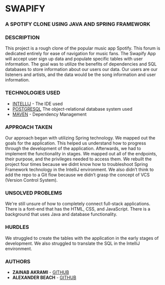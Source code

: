 
# SWAPIFY

### A SPOTIFY CLONE USING JAVA AND SPRING FRAMEWORK

### DESCRIPTION
This project is a rough clone of the popular music app Spotify. This forum is dedicated entirely for ease of navigation for music fans. The Swapify App will accept user sign up data and populate specific tables with user information. The goal was to utilize the benefits of dependencies and SQL databases to store information about our users our data. Our users are our listeners and artists, and the data would be the song information and user information.

### TECHNOLOGIES USED
* [INTELLIJ](https://www.jetbrains.com/idea/) - The IDE used
* [POSTGRESQL](https://www.postgresql.org) The object-relational database system used
* [MAVEN](https://maven.apache.org/) - Dependency Management 

### APPROACH TAKEN
Our approach began with utilizing Spring technology. We mapped out the goals for the application. This helped us understand how to progress through the development of the application. Afterwards, we had to implement the functionality in stages. We mapped out all of the endpoints, their purpose, and the privileges needed to access them. We rebuilt the project four times because we didnt know how to troubleshoot Spring Framework technology in the IntelliJ environment. We also didn’t think to add the repo to a Git flow because we didn’t grasp the concept of VCS (Version Control System).

### UNSOLVED PROBLEMS
We're still unsure of how to completely connect full-stack applications. There is a font-end that has the HTML, CSS, and JavaScript. There is a background that uses Java and database functionality.

### HURDLES
We struggled to create the tables with the application in the early stages of development. We also struggled to translate the SQL in the IntelliJ environment.

### AUTHORS
* **ZAINAB AKRAMI** - [GITHUB](https://github.com/zainab21)
* **ALEXANDER BEACH** - [GITHUB](https://github.com/MrAlexBeach)
